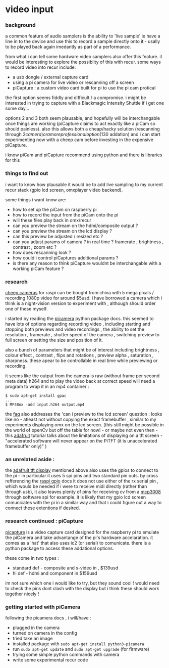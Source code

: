 # video input

### background

a common feature of audio samplers is the ability to 'live sample' ie have a line in to the device and use this to record a sample directly onto it - usally to be played back again imedantly as part of a performance.

from what i can tell some hardware video samplers also offer this feature. it would be interesting to explore the possiblity of this with recur. some ways to record video into recur include:

- a usb dongle / external capture card
- using a pi camera for live video or rescanning off a screen
- piCapture : a custom video card built for pi to use the pi cam protical

the first option seems fiddly and difficult / a compromise. i might be interested in trying to capture with a Blackmagic Intensity Shuttle if i get one some day...

options 2 and 3 both seem plausable, and hopefully will be interchangable once things are working (piCapture claims to act exactly like a piCam so should painless). also this allows both a cheap/hacky solution (rescanning through $2 camera) or a more professional option ($130 addation) and i can start experimenting now with a cheep cam before investing in the expensive piCapture.

i know piCam and piCapture recommend using python and there is libraries for this

### things to find out

i want to know how plausable it would be to add live sampling to my current recur stack (gpio lcd screen, omxplayer video backend).

some things i want know are:

- how to set up the piCam on raspberry pi
- how to record the input from the piCam onto the pi
- will these files play back in omx/recur
- can you preview the stream on the hdmi/composite output ?
- can you preview the stream on the lcd display ? 
- can this preview be adjusted / resized etc ?
- can you adjust params of camera ? in real time ? framerate , brightness , contrast , zoom etc ? 
- how does rescanning look ?
- how could i control piCaptures additional params ?
- is there any reason to think piCapture wouldnt be interchangable with a working piCam feature ?

### research

[cheep cameras] for raspi can be bought from china with 5 mega pixals / recording 1080p video for around $5usd. i have borrowed a camera which i think is a night-vision version to experiment with , although should order one of these myself.

i started by reading the [picamera] python package docs. this seemed to have lots of options regarding recording video , including starting and stopping both previews and video recordings , the ability to set the resolution , framerate , shutter speed of the camera , switching preview to full screen or setting the size and position of it. 

also a bunch of parameters that might be of interest including brightness , colour effect , contrast , flips and rotations , preview alpha , saturation , sharpness. these apear to be controllable in real time while previewing or recording.

it seems like the output from the camera is raw (without frame per second meta data) h264 and to play the video back at correct speed will need a program to wrap it in an mp4 container :
```
$ sudo apt-get install gpac
...
$ MP4Box -add input.h264 output.mp4
```

the [faq] also addresses the 'can i preview to the lcd screen' question : looks like no - atleast not without copying the exact framebuffer , similar to my experiments displaying omx on the lcd screen. (this still might be possible in the world of openCv but off the table for now! - or maybe not even then - this [adafruit] tutorial talks about the limitations of displaying on a tft screen - "accelerated software will never appear on the PiTFT (it is unaccelerated framebuffer only)" ) 

### an unrelated aside : 

the [adafruit tft display] mentioned above also uses the gpios to connect to the pi - in particular it uses 5 spi pins and two standard pin outs. by cross refferencing the [raspi gpio] docs it does not use either of the rx serial pin , which would be needed if i were to receive midi directly (rather than through usb), it also leaves plenty of pins for receiving cv from a [mcp3008] through software spi for example. it is likely that my gpio lcd screen comunicates with the pi in a similar way and that i could figure out a way to connect these extentions if desired.

### research continued : piCapture

[picapture] is a video capture card designed for the raspberry pi to emulate the piCamera and take advantange of the pi's hardware accelaration. it comes as a 'hat' that also uses ic2 (or serial)
to comunicate. there is a python package to access these addational options. 

these come in two types :

- standard def - composite and s-video in , $139usd
- hi def - hdmi and component in $159usd

im not sure which one i would like to try, but they sound cool ! would need to check the pins dont clash with the display but i think these should work together nicely !

### getting started with piCamera

following the picamera docs , i will/have :

- plugged in the camera
- turned on camera in the config
- tried take an image
- installed package with `sudo apt-get install python3-picamera`
- run `sudo apt-get update` and  `sudo apt-get upgrade` (for firmware)
- trying some simple python commands with camera
- write some experimental recur code

[picamera]: http://picamera.readthedocs.io/en/release-1.0/api.html
[faq]: https://picamera.readthedocs.io/en/release-1.13/faq.html
[adafruit]: https://learn.adafruit.com/adafruit-pitft-3-dot-5-touch-screen-for-raspberry-pi/easy-install-2
[adafruit tft display]: https://www.adafruit.com/product/2441
[raspi gpio]: https://www.raspberrypi.org/documentation/usage/gpio/
[mcp3008]: https://learn.adafruit.com/raspberry-pi-analog-to-digital-converters/mcp3008
[cheep cameras]: https://www.aliexpress.com/item/5MP-Camera-Module-Flex-Cable-Webcam-Video-1080-720p-For-Raspberry-Pi-2-3-Model-B/32860830711.html
[picapture]: https://lintestsystems.com/products/picapture-sd1

